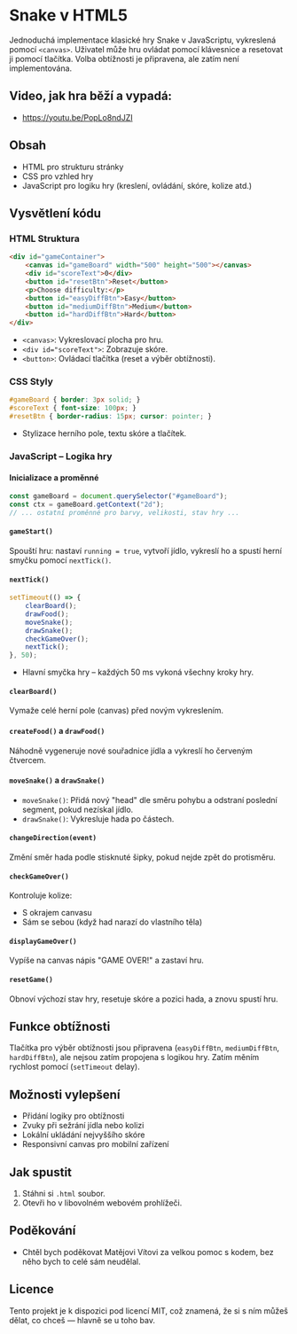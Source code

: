 # Snake v HTML5

Jednoduchá implementace klasické hry Snake v JavaScriptu, vykreslená pomocí `<canvas>`. Uživatel může hru ovládat pomocí klávesnice a resetovat ji pomocí tlačítka. Volba obtížnosti je připravena, ale zatím není implementována.

## Video, jak hra běží a vypadá:
- https://youtu.be/PopLo8ndJZI

## Obsah

- HTML pro strukturu stránky
- CSS pro vzhled hry
- JavaScript pro logiku hry (kreslení, ovládání, skóre, kolize atd.)

## Vysvětlení kódu

### HTML Struktura
```html
<div id="gameContainer">
    <canvas id="gameBoard" width="500" height="500"></canvas>
    <div id="scoreText">0</div>
    <button id="resetBtn">Reset</button>
    <p>Choose difficulty:</p>
    <button id="easyDiffBtn">Easy</button>
    <button id="mediumDiffBtn">Medium</button>
    <button id="hardDiffBtn">Hard</button>
</div>
```
- `<canvas>`: Vykreslovací plocha pro hru.
- `<div id="scoreText">`: Zobrazuje skóre.
- `<button>`: Ovládací tlačítka (reset a výběr obtížnosti).

### CSS Styly
```css
#gameBoard { border: 3px solid; }
#scoreText { font-size: 100px; }
#resetBtn { border-radius: 15px; cursor: pointer; }
```
- Stylizace herního pole, textu skóre a tlačítek.

### JavaScript – Logika hry

#### Inicializace a proměnné
```js
const gameBoard = document.querySelector("#gameBoard");
const ctx = gameBoard.getContext("2d");
// ... ostatní proměnné pro barvy, velikosti, stav hry ...
```

#### `gameStart()`
Spouští hru: nastaví `running = true`, vytvoří jídlo, vykreslí ho a spustí herní smyčku pomocí `nextTick()`.

#### `nextTick()`
```js
setTimeout(() => {
    clearBoard();
    drawFood();
    moveSnake();
    drawSnake();
    checkGameOver();
    nextTick();
}, 50);
```
- Hlavní smyčka hry – každých 50 ms vykoná všechny kroky hry.

#### `clearBoard()`
Vymaže celé herní pole (canvas) před novým vykreslením.

#### `createFood()` a `drawFood()`
Náhodně vygeneruje nové souřadnice jídla a vykreslí ho červeným čtvercem.

#### `moveSnake()` a `drawSnake()`
- `moveSnake()`: Přidá nový "head" dle směru pohybu a odstraní poslední segment, pokud nezískal jídlo.
- `drawSnake()`: Vykresluje hada po částech.

#### `changeDirection(event)`
Změní směr hada podle stisknuté šipky, pokud nejde zpět do protisměru.

#### `checkGameOver()`
Kontroluje kolize:
- S okrajem canvasu
- Sám se sebou (když had narazí do vlastního těla)

#### `displayGameOver()`
Vypíše na canvas nápis "GAME OVER!" a zastaví hru.

#### `resetGame()`
Obnoví výchozí stav hry, resetuje skóre a pozici hada, a znovu spustí hru.

## Funkce obtížnosti

Tlačítka pro výběr obtížnosti jsou připravena (`easyDiffBtn`, `mediumDiffBtn`, `hardDiffBtn`), ale nejsou zatím propojena s logikou hry. Zatím měním rychlost pomocí (`setTimeout` delay).

## Možnosti vylepšení

- Přidání logiky pro obtížnosti
- Zvuky při sežrání jídla nebo kolizi
- Lokální ukládání nejvyššího skóre
- Responsivní canvas pro mobilní zařízení

## Jak spustit

1. Stáhni si `.html` soubor.
2. Otevři ho v libovolném webovém prohlížeči.


## Poděkování
- Chtěl bych poděkovat Matějovi Vítovi za velkou pomoc s kodem, bez něho bych to celé sám neudělal.

## Licence

Tento projekt je k dispozici pod licencí MIT, což znamená, že si s ním můžeš dělat, co chceš — hlavně se u toho bav.
